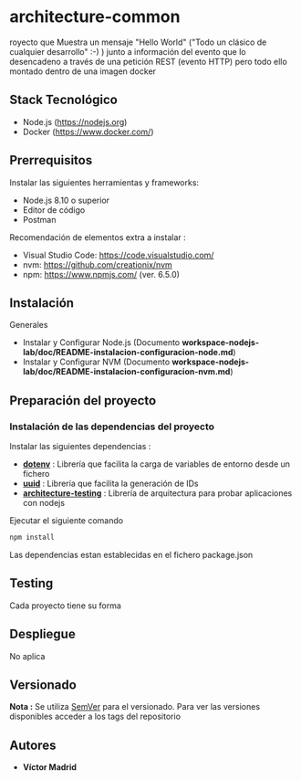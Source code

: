 # architecture-common

royecto que Muestra un mensaje "Hello World" ("Todo un clásico de cualquier desarrollo" :-) ) junto a información del evento que lo desencadeno a través de una petición REST (evento HTTP) pero todo ello montado dentro de una imagen docker

## Stack Tecnológico

* Node.js (https://nodejs.org)
* Docker (https://www.docker.com/)

## Prerrequisitos

Instalar las siguientes herramientas y frameworks:
* Node.js 8.10 o superior
* Editor de código
* Postman

Recomendación de elementos extra a instalar :
* Visual Studio Code: https://code.visualstudio.com/
* nvm: https://github.com/creationix/nvm
* npm: https://www.npmjs.com/ (ver. 6.5.0)

## Instalación

Generales

* Instalar y Configurar Node.js (Documento **workspace-nodejs-lab/doc/README-instalacion-configuracion-node.md**)
* Instalar y Configurar NVM (Documento **workspace-nodejs-lab/doc/README-instalacion-configuracion-nvm.md**)

## Preparación del proyecto

### Instalación de las dependencias del proyecto 

Instalar las siguientes dependencias :

* **[dotenv](https://www.npmjs.com/package/dotenv)** : Librería que facilita la carga de variables de entorno desde un fichero
* **[uuid](https://www.npmjs.com/package/uuid)** : Librería que facilita la generación de IDs
* **[architecture-testing](1.0.1)** : Librería de arquitectura para probar aplicaciones con nodejs

Ejecutar el siguiente comando

```bash
npm install 
```

Las dependencias estan establecidas en el fichero package.json


## Testing

Cada proyecto tiene su forma

## Despliegue

No aplica


## Versionado

**Nota :** Se utiliza [SemVer](http://semver.org/) para el versionado. 
Para ver las versiones disponibles acceder a los tags del repositorio

## Autores

* **Víctor Madrid**

